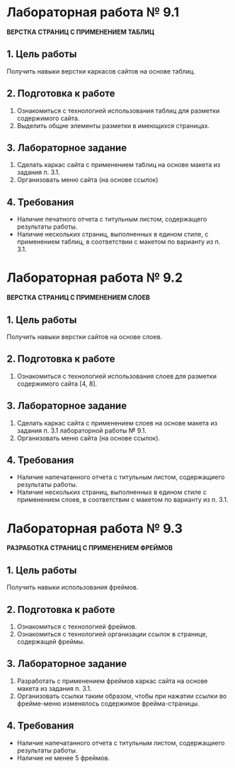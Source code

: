 # Лабораторная работа № 9.1

**ВЕРСТКА СТРАНИЦ С ПРИМЕНЕНИЕМ ТАБЛИЦ**

## 1. Цель работы
Получить навыки верстки каркасов сайтов на основе таблиц.

## 2. Подготовка к работе
1. Ознакомиться с технологией использования таблиц для разметки содержимого сайта.
2. Выделить общие элементы разметки в имеющихся страницах.

## 3. Лабораторное задание
1. Сделать каркас сайта с применением таблиц на основе макета из задания п. 3.1.
2. Организовать меню сайта (на основе ссылок)

## 4. Требования
- Наличие печатного отчета с титульным листом, содержащего результаты работы.
- Наличие нескольких страниц, выполненных в едином стиле, с применением таблиц, в соответствии с макетом по варианту из п. 3.1.


# Лабораторная работа № 9.2

**ВЕРСТКА СТРАНИЦ С ПРИМЕНЕНИЕМ СЛОЕВ**

## 1. Цель работы
Получить навыки верстки сайтов на основе слоев.

## 2. Подготовка к работе
1. Ознакомиться с технологией использования слоев для разметки содержимого сайта [4, 8].

## 3. Лабораторное задание
1. Сделать каркас сайта с применением слоев на основе макета из задания п. 3.1 лабораторной работы № 9.1.
2. Организовать меню сайта (на основе ссылок).

## 4. Требования
- Наличие напечатанного отчета с титульным листом, содержащиего результаты работы.
- Наличие нескольких страниц, выполненных в едином стиле с применением слоев, в соответствии с макетом по варианту из п. 3.1.

# Лабораторная работа № 9.3

**РАЗРАБОТКА СТРАНИЦ С ПРИМЕНЕНИЕМ ФРЕЙМОВ**

## 1. Цель работы
Получить навыки использования фреймов.

## 2. Подготовка к работе
1. Ознакомиться с технологией фреймов.
2. Ознакомиться с технологией организации ссылок в странице, содержащей фреймы.

## 3. Лабораторное задание
1. Разработать с применением фреймов каркас сайта на основе макета из задания п. 3.1.
2. Организовать ссылки таким образом, чтобы при нажатии ссылки во фрейме-меню изменялось содержимое фрейма-страницы.

## 4. Требования
- Наличие напечатанного отчета с титульным листом, содержащиего результаты работы.
- Наличие не менее 5 фреймов.